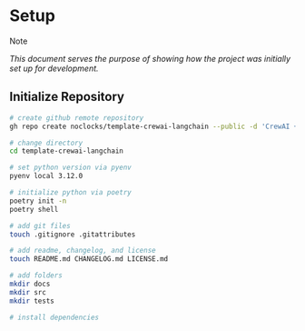 # Setup

> [!NOTE]
> *This document serves the purpose of showing how the project was initially set up for development.*

## Initialize Repository

```bash
# create github remote repository
gh repo create noclocks/template-crewai-langchain --public -d 'CrewAI + Langchain Template Project' --clone .

# change directory
cd template-crewai-langchain

# set python version via pyenv
pyenv local 3.12.0

# initialize python via poetry
poetry init -n
poetry shell

# add git files
touch .gitignore .gitattributes

# add readme, changelog, and license
touch README.md CHANGELOG.md LICENSE.md

# add folders
mkdir docs
mkdir src
mkdir tests

# install dependencies



```

